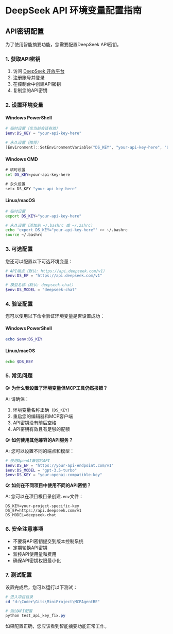 # DeepSeek API 环境变量配置指南

## API密钥配置

为了使用智能摘要功能，您需要配置DeepSeek API密钥。

### 1. 获取API密钥

1. 访问 [DeepSeek 开放平台](https://platform.deepseek.com/)
2. 注册账号并登录
3. 在控制台中创建API密钥
4. 复制您的API密钥

### 2. 设置环境变量

#### Windows PowerShell

```powershell
# 临时设置（仅当前会话有效）
$env:DS_KEY = "your-api-key-here"

# 永久设置（推荐）
[Environment]::SetEnvironmentVariable("DS_KEY", "your-api-key-here", "User")
```

#### Windows CMD

```cmd
# 临时设置
set DS_KEY=your-api-key-here

# 永久设置
setx DS_KEY "your-api-key-here"
```

#### Linux/macOS

```bash
# 临时设置
export DS_KEY="your-api-key-here"

# 永久设置（添加到 ~/.bashrc 或 ~/.zshrc）
echo 'export DS_KEY="your-api-key-here"' >> ~/.bashrc
source ~/.bashrc
```

### 3. 可选配置

您还可以配置以下可选环境变量：

```powershell
# API端点（默认: https://api.deepseek.com/v1）
$env:DS_EP = "https://api.deepseek.com/v1"

# 模型名称（默认: deepseek-chat）
$env:DS_MODEL = "deepseek-chat"
```

### 4. 验证配置

您可以使用以下命令验证环境变量是否设置成功：

#### Windows PowerShell

```powershell
echo $env:DS_KEY
```

#### Linux/macOS

```bash
echo $DS_KEY
```

### 5. 常见问题

**Q: 为什么我设置了环境变量但MCP工具仍然报错？**

A: 请确保：

1. 环境变量名称正确（`DS_KEY`）
2. 重启您的编辑器和MCP客户端
3. API密钥没有前后空格
4. API密钥有效且有足够的配额

**Q: 如何使用其他兼容的API服务？**

A: 您可以设置不同的端点和模型：

```powershell
# 使用OpenAI兼容的API
$env:DS_EP = "https://your-api-endpoint.com/v1"
$env:DS_MODEL = "gpt-3.5-turbo"
$env:DS_KEY = "your-openai-compatible-key"
```

**Q: 如何在不同项目中使用不同的API密钥？**

A: 您可以在项目根目录创建`.env`文件：

```text
DS_KEY=your-project-specific-key
DS_EP=https://api.deepseek.com/v1
DS_MODEL=deepseek-chat
```

### 6. 安全注意事项

- 不要将API密钥提交到版本控制系统
- 定期轮换API密钥
- 监控API使用量和费用
- 确保API密钥权限最小化

### 7. 测试配置

设置完成后，您可以运行以下测试：

```powershell
# 进入项目目录
cd "d:\Coder\Gits\MiniProject\MCPAgentRE"

# 测试API配置
python test_api_key_fix.py
```

如果配置正确，您应该看到智能摘要功能正常工作。
